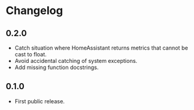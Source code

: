 # Changelog

## 0.2.0

* Catch situation where HomeAssistant returns metrics that cannot be cast to
  float.
* Avoid accidental catching of system exceptions.
* Add missing function docstrings.
## 0.1.0

* First public release.
